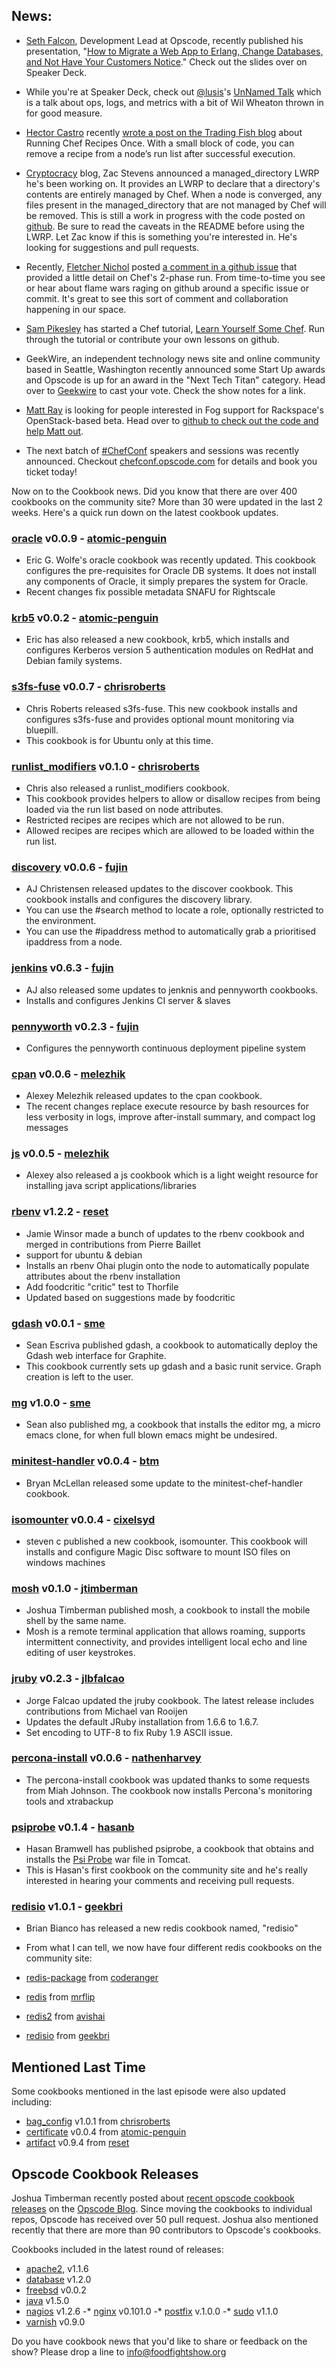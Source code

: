 ## News:

* [Seth Falcon](http://twitter.com/sfalcon), Development Lead at Opscode, recently published his presentation, "[How to Migrate a Web App to Erlang, Change Databases, and Not Have Your Customers Notice](http://speakerdeck.com/u/sfalcon/p/how-to-migrate-a-web-app-to-erlang-change-databases-and-not-have-your-customers-notice)."  Check out the slides over on Speaker Deck.

* While you're at Speaker Deck, check out [@lusis](http://twitter.com/lusis)'s [UnNamed Talk](http://speakerdeck.com/u/lusis/p/the-unnamed-talk) which is a talk about ops, logs, and metrics with a bit of Wil Wheaton thrown in for good measure. 

* [Hector Castro](http://twitter.com/hectcastro) recently [wrote a post on the Trading Fish blog](http://hectcastro.me/2012/03/31/running-chef-recipes-once.html) about Running Chef Recipes Once.  With a small block of code, you can remove a recipe from a node’s run list after successful execution.

* [Cryptocracy](http://www.cryptocracy.com/blog/2012/04/07/chef-lwrp-managed-directory/) blog, Zac Stevens announced a managed_directory LWRP he's been working on.  It provides an LWRP to declare that a directory's contents are entirely managed by Chef. When a node is converged, any files present in the managed_directory that are not managed by Chef will be removed.  This is still a work in progress with the code posted on [github](https://github.com/zts/chef-cookbook-managed_directory).  Be sure to read the caveats in the README before using the LWRP.  Let Zac know if this is something you're interested in.  He's looking for suggestions and pull requests.

* Recently, [Fletcher Nichol](http://twitter.com/fnichol) posted [a comment in a github issue](https://github.com/fnichol/chef-rbenv/issues/9#issuecomment-5035721) that provided a little detail on Chef's 2-phase run.   From time-to-time you see or hear about flame wars raging on github around a specific issue or commit.  It's great to see this sort of comment and collaboration happening in our space.

* [Sam Pikesley](http://twitter.com/pikesley) has started a Chef tutorial, [Learn Yourself Some Chef](http://pikesley.github.com/learn-yourself-some-chef/).  Run through the tutorial or contribute your own lessons on github.

* GeekWire, an independent technology news site and online community based in Seattle, Washington recently announced some Start Up awards and Opscode is up for an award in the "Next Tech Titan" category.  Head over to [Geekwire](http://www.geekwire.com/events/geekwire-presents-seattle-20-startup-awards/#custom) to cast your vote.  Check the show notes for a link.

* [Matt Ray](http://twitter.com/mattray) is looking for people interested in Fog support for Rackspace's OpenStack-based beta.  Head over to [github to check out the code and help Matt out](https://github.com/mattray/fog/tree/knife-rackspace).

* The next batch of [#ChefConf](http://twitter.com/chefconf) speakers and sessions was recently announced.  Checkout [chefconf.opscode.com](http://chefconf.opscode.com) for details and book you ticket today!


Now on to the Cookbook news.  Did you know that there are over 400 cookbooks on the community site?  More than 30 were updated in the last 2 weeks.  Here's a quick run down on the latest cookbook updates.

### [oracle](http://community.opscode.com/cookbooks/oracle) v0.0.9 - [atomic-penguin](http://community.opscode.com/users/atomic-penguin)
  
  * Eric G. Wolfe's oracle cookbook was recently updated.  This cookbook configures the pre-requisites for Oracle DB systems.  It does not install any components of Oracle, it simply prepares the system for Oracle.
  * Recent changes fix possible metadata SNAFU for Rightscale

### [krb5](http://community.opscode.com/cookbooks/krb5) v0.0.2 - [atomic-penguin](http://community.opscode.com/users/atomic-penguin)

  * Eric has also released a new cookbook, krb5, which installs and configures Kerberos version 5 authentication modules on RedHat and Debian family systems.


### [s3fs-fuse](http://community.opscode.com/cookbooks/s3fs-fuse) v0.0.7 - [chrisroberts](http://community.opscode.com/users/chrisroberts)
  
  * Chris Roberts released s3fs-fuse.  This new cookbook installs and configures s3fs-fuse and provides optional mount monitoring via bluepill.
  * This cookbook is for Ubuntu only at this time.

### [runlist_modifiers](http://community.opscode.com/cookbooks/runlist_modifiers) v0.1.0 - [chrisroberts](http://community.opscode.com/users/chrisroberts)
  
  * Chris also released a runlist_modifiers cookbook.
  * This cookbook provides helpers to allow or disallow recipes from being loaded via the run list based on node attributes.
  * Restricted recipes are recipes which are not allowed to be run.
  * Allowed recipes are recipes which are allowed to be loaded within the run list. 

### [discovery](http://community.opscode.com/cookbooks/discovery) v0.0.6 - [fujin](http://community.opscode.com/users/fujin)
  
  * AJ Christensen released updates to the discover cookbook.  This cookbook installs and configures the discovery library.
  * You can use the #search method to locate a role, optionally restricted to the environment.
  * You can use the #ipaddress method to automatically grab a prioritised ipaddress from a node.

### [jenkins](http://community.opscode.com/cookbooks/jenkins) v0.6.3 - [fujin](http://community.opscode.com/users/fujin)

  * AJ also released some updates to jenknis and pennyworth cookbooks.
  * Installs and configures Jenkins CI server & slaves

### [pennyworth](http://community.opscode.com/cookbooks/pennyworth) v0.2.3 - [fujin](http://community.opscode.com/users/fujin)

  * Configures the pennyworth continuous deployment pipeline system

### [cpan](http://community.opscode.com/cookbooks/cpan) v0.0.6 - [melezhik](http://community.opscode.com/users/melezhik)
  
  * Alexey Melezhik released updates to the cpan cookbook.  
  * The recent changes replace execute resource by bash resources for less verbosity in logs, improve after-install summary, and compact log messages

### [js](http://community.opscode.com/cookbooks/js) v0.0.5 - [melezhik](http://community.opscode.com/users/melezhik)
  
  * Alexey also released a js cookbook which is a light weight resource for installing java script applications/libraries

### [rbenv](http://community.opscode.com/cookbooks/rbenv) v1.2.2 - [reset](http://community.opscode.com/users/reset)
  
  * Jamie Winsor made a bunch of updates to the rbenv cookbook and merged in contributions from Pierre Baillet
  * support for ubuntu & debian
  * Installs an rbenv Ohai plugin onto the node to automatically populate attributes about the rbenv installation
  * Add foodcritic "critic" test to Thorfile
  * Updated based on suggestions made by foodcritic

### [gdash](http://community.opscode.com/cookbooks/gdash) v0.0.1 - [sme](http://community.opscode.com/users/sme)
  
  * Sean Escriva published gdash, a cookbook to automatically deploy the Gdash web interface for Graphite.
  * This cookbook currently sets up gdash and a basic runit service. Graph creation is left to the user.

### [mg](http://community.opscode.com/cookbooks/mg) v1.0.0 - [sme](http://community.opscode.com/users/sme)
  
  * Sean also published mg, a cookbook that installs the editor mg, a micro emacs clone, for when full blown emacs might be undesired.

### [minitest-handler](http://community.opscode.com/cookbooks/minitest-handler) v0.0.4 - [btm](http://community.opscode.com/users/btm)
  
  * Bryan McLellan released some update to the minitest-chef-handler cookbook.

### [isomounter](http://community.opscode.com/cookbooks/isomounter) v0.0.4 - [cixelsyd](http://community.opscode.com/users/cixelsyd)
  
  * steven c published a new cookbook, isomounter.  This cookbook will installs and configure Magic Disc software to mount ISO files on windows machines

### [mosh](http://community.opscode.com/cookbooks/mosh) v0.1.0 - [jtimberman](http://community.opscode.com/users/jtimberman)
  
  * Joshua Timberman published mosh, a cookbook to install the mobile shell by the same name.
  * Mosh is a remote terminal application that allows roaming, supports intermittent connectivity, and provides intelligent local echo and line editing of user keystrokes.

### [jruby](http://community.opscode.com/cookbooks/jruby) v0.2.3 - [jlbfalcao](http://community.opscode.com/users/jlbfalcao)
  
  * Jorge Falcao updated the jruby cookbook.  The latest release includes contributions from Michael van Rooijen
  * Updates the default JRuby installation from 1.6.6 to 1.6.7.
  * Set encoding to UTF-8 to fix Ruby 1.9 ASCII issue.

### [percona-install](http://community.opscode.com/cookbooks/percona-install) v0.0.6 - [nathenharvey](http://community.opscode.com/users/nathenharvey)

  * The percona-install cookbook was updated thanks to some requests from Miah Johnson.  The cookbook now installs Percona's monitoring tools and xtrabackup

### [psiprobe](http://community.opscode.com/cookbooks/psiprobe) v0.1.4 - [hasanb](http://community.opscode.com/users/hasanb)

  * Hasan Bramwell has published psiprobe, a cookbook that obtains and installs the [Psi Probe](http://code.google.com/p/psi-probe/) war file in Tomcat.
  * This is Hasan's first cookbook on the community site and he's really interested in hearing your comments and receiving pull requests.

### [redisio](http://community.opscode.com/cookbooks/redisio) v1.0.1 - [geekbri](http://community.opscode.com/users/geekbri)

  * Brian Bianco has released a new redis cookbook named, "redisio"
  * From what I can tell, we now have four different redis cookbooks on the community site:

  * [redis-package](http://community.opscode.com/cookbooks/redis-package) from  [coderanger](http://community.opscode.com/users/coderanger)
  * [redis](http://community.opscode.com/cookbooks/redis) from [mrflip](http://community.opscode.com/users/mrflip)
  * [redis2](http://community.opscode.com/cookbooks/redis2) from  [avishai](http://community.opscode.com/users/avishai)
  * [redisio](http://community.opscode.com/cookbooks/redisio) from [geekbri](http://community.opscode.com/users/geekbri)
  
  
## Mentioned Last Time

Some cookbooks mentioned in the last episode were also updated including:

* [bag_config](http://community.opscode.com/cookbooks/bag_config) v1.0.1 from [chrisroberts](http://community.opscode.com/users/chrisroberts)
* [certificate](http://community.opscode.com/cookbooks/certificate) v0.0.4 from [atomic-penguin](http://community.opscode.com/users/atomic-penguin)
* [artifact](http://community.opscode.com/cookbooks/artifact) v0.9.4 from [reset](http://community.opscode.com/users/reset)

## Opscode Cookbook Releases

Joshua Timberman recently posted about [recent opscode cookbook releases](http://www.opscode.com/blog/2012/04/10/cookbook-releases/) on the [Opscode Blog](http://www.opscode.com/blog). Since moving the cookbooks to individual repos, Opscode has received over 50 pull request.  Joshua also mentioned recently that there are more than 90 contributors to Opscode's cookbooks.

Cookbooks included in the latest round of releases:

* [apache2](http://community.opscode.com/cookbooks/apache2), v1.1.6
* [database](http://community.opscode.com/cookbooks/database) v1.2.0
* [freebsd](http://community.opscode.com/cookbooks/freebsd) v0.0.2
* [java](http://community.opscode.com/cookbooks/java) v1.5.0
* [nagios](http://community.opscode.com/cookbooks/nagios) v1.2.6
-* [nginx](http://community.opscode.com/cookbooks/nginx) v0.101.0
-* [postfix](http://community.opscode.com/cookbooks/postfix) v.1.0.0
-* [sudo](http://community.opscode.com/cookbooks/sudo) v1.1.0
* [varnish](http://community.opscode.com/cookbooks/varnish) v0.9.0

Do you have cookbook news that you'd like to share or feedback on the show?  Please drop a line to info@foodfightshow.org
